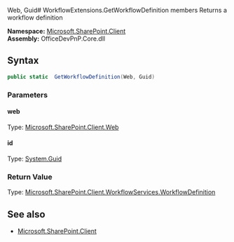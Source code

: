 Web, Guid# WorkflowExtensions.GetWorkflowDefinition members
Returns a workflow definition  

**Namespace:** [Microsoft.SharePoint.Client](Microsoft.SharePoint.Client.md)  
**Assembly:** OfficeDevPnP.Core.dll  
## Syntax
```C#
public static  GetWorkflowDefinition(Web, Guid)
```
### Parameters
#### web
Type: [Microsoft.SharePoint.Client.Web](Microsoft.SharePoint.Client.Web.md) 
#### 
#### id
Type: [System.Guid](System.Guid.md) 
#### 
### Return Value
Type: [Microsoft.SharePoint.Client.WorkflowServices.WorkflowDefinition](Microsoft.SharePoint.Client.WorkflowServices.WorkflowDefinition.md)
## See also
- [Microsoft.SharePoint.Client](Microsoft.SharePoint.Client.md)
